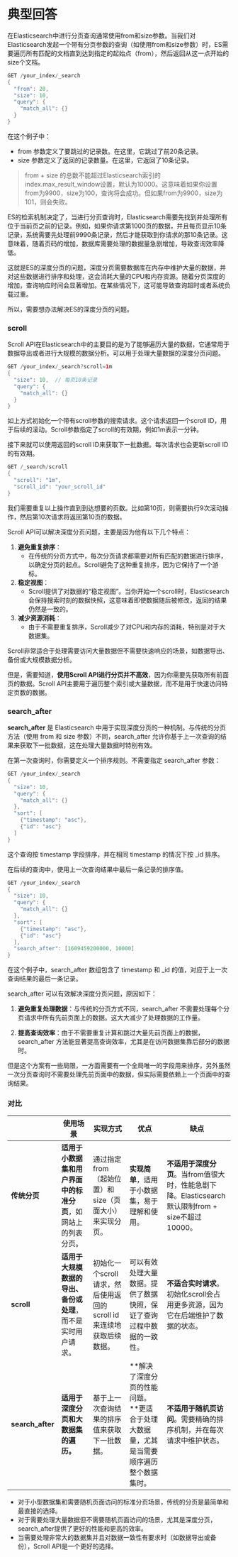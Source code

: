 # 典型回答


在Elasticsearch中进行分页查询通常使用from和size参数。当我们对Elasticsearch发起一个带有分页参数的查询（如使用from和size参数）时，ES需要遍历所有匹配的文档直到达到指定的起始点（from），然后返回从这一点开始的size个文档。



```java
GET /your_index/_search
{
  "from": 20,
  "size": 10,
  "query": {
    "match_all": {}
  }
}

```



在这个例子中：

+ from 参数定义了要跳过的记录数。在这里，它跳过了前20条记录。
+ size 参数定义了返回的记录数量。在这里，它返回了10条记录。





> from + size 的总数不能超过Elasticsearch索引的index.max_result_window设置，默认为10000。这意味着如果你设置from为9900，size为100，查询将会成功。但如果from为9900，size为101，则会失败。
>



ES的检索机制决定了，当进行分页查询时，Elasticsearch需要先找到并处理所有位于当前页之前的记录。例如，如果你请求第1000页的数据，并且每页显示10条记录，系统需要先处理前9990条记录，然后才能获取到你请求的那10条记录。这意味着，随着页码的增加，数据库需要处理的数据量急剧增加，导致查询效率降低。



这就是ES的深度分页的问题，深度分页需要数据库在内存中维护大量的数据，并对这些数据进行排序和处理，这会消耗大量的CPU和内存资源。随着分页深度的增加，查询响应时间会显著增加。在某些情况下，这可能导致查询超时或者系统负载过重。



所以，需要想办法解决ES的深度分页的问题。



### scroll


Scroll API在Elasticsearch中的主要目的是为了能够遍历大量的数据，它通常用于数据导出或者进行大规模的数据分析。可以用于处理大量数据的深度分页问题。



```java
GET /your_index/_search?scroll=1m
{
  "size": 10,  // 每页10条记录
  "query": {
    "match_all": {}
  }
}

```



如上方式初始化一个带有scroll参数的搜索请求。这个请求返回一个scroll ID，用于后续的滚动。Scroll参数指定了scroll的有效期，例如1m表示一分钟。



接下来就可以使用返回的scroll ID来获取下一批数据。每次请求也会更新scroll ID的有效期。



```java
GET /_search/scroll
{
  "scroll": "1m",
  "scroll_id": "your_scroll_id"
}
```



我们需要重复以上操作直到到达想要的页数。比如第10页，则需要执行9次滚动操作，然后第10次请求将返回第10页的数据。



Scroll API可以解决深度分页问题，主要是因为他有以下几个特点：

1. **避免重复排序**：
    - 在传统的分页方式中，每次分页请求都需要对所有匹配的数据进行排序，以确定分页的起点。Scroll避免了这种重复排序，因为它保持了一个游标。
2. **稳定视图**：
    - Scroll提供了对数据的“稳定视图”。当你开始一个scroll时，Elasticsearch会保持搜索时刻的数据快照，这意味着即使数据随后被修改，返回的结果仍然是一致的。
3. **减少资源消耗**：
    - 由于不需要重复排序，Scroll减少了对CPU和内存的消耗，特别是对于大数据集。



Scroll非常适合于处理需要访问大量数据但不需要快速响应的场景，如数据导出、备份或大规模数据分析。



但是，需要知道，**使用Scroll API进行分页并不高效**，因为你需要先获取所有前面页的数据。Scroll API主要用于遍历整个索引或大量数据，而不是用于快速访问特定页数的数据。

<font style="color:rgb(55, 65, 81);"></font>

### search_after


**search_after** 是 Elasticsearch 中用于实现深度分页的一种机制。与传统的分页方法（使用 from 和 size 参数）不同，search_after 允许你基于上一次查询的结果来获取下一批数据，这在处理大量数据时特别有效。



在第一次查询时，你需要定义一个排序规则。不需要指定 search_after 参数：



```java
GET /your_index/_search
{
  "size": 10,
  "query": {
    "match_all": {}
  },
  "sort": [
    {"timestamp": "asc"},
    {"id": "asc"}
  ]
}

```



这个查询按 timestamp 字段排序，并在相同 timestamp 的情况下按 _id 排序。



在后续的查询中，使用上一次查询结果中最后一条记录的排序值。



```java
GET /your_index/_search
{
  "size": 10,
  "query": {
    "match_all": {}
  },
  "sort": [
    {"timestamp": "asc"},
    {"id": "asc"}
  ],
  "search_after": [1609459200000, 10000]
}

```



在这个例子中，search_after 数组包含了 timestamp 和 _id 的值，对应于上一次查询结果的最后一条记录。



search_after 可以有效解决深度分页问题，原因如下：

1. **避免重复处理数据**：与传统的分页方式不同，search_after 不需要处理每个分页请求中所有先前页面上的数据。这大大减少了处理数据的工作量。



2. **提高查询效率**：由于不需要重复计算和跳过大量先前页面上的数据，search_after 方法能显著提高查询效率，尤其是在访问数据集靠后部分的数据时。



但是这个方案有一些局限，一方面需要有一个全局唯一的字段用来排序，另外虽然一次分页查询时不需要处理先前页面中的数据，但实际需要依赖上一个页面中的查询结果。



### 对比


| | **使用场景** | **实现方式** | **优点** | **缺点** |
| --- | --- | --- | --- | --- |
| **传统分页** | **适用于小数据集和用户界面中的标准分页**，如网站上的列表分页。 | 通过指定from（起始位置）和size（页面大小）来实现分页。 | **实现简单**，适用于小数据集，易于理解和使用。 | **不适用于深度分页**。当from值很大时，性能急剧下降。Elasticsearch默认限制from + size不超过10000。 |
| **scroll** | **适用于大规模数据的导出、备份或处理**，而不是实时用户请求。 | 初始化一个scroll请求，然后使用返回的scroll id来连续地获取后续数据。 | 可以有效处理大量数据。提供了数据快照，保证了查询过程中数据的一致性。 | **不适合实时请求**。初始化scroll会占用更多资源，因为它在后端维护了数据的状态。 |
| **search_after** | **适用于深度分页和大数据集的遍历。** | 基于上一次查询结果的排序值来获取下一批数据。 | **解决了深度分页的性能问题。**更适合于处理大数据量，尤其是当需要顺序遍历整个数据集时。 | **不适用于随机页访问**。需要精确的排序机制，并在每次请求中维护状态。 |




+ 对于小型数据集和需要随机页面访问的标准分页场景，传统的分页是最简单和最直接的选择。
+ 对于需要处理大量数据但不需要随机页面访问的场景，尤其是深度分页，search_after提供了更好的性能和更高的效率。
+ 当需要处理非常大的数据集并且对数据一致性有要求时（如数据导出或备份），Scroll API是一个更好的选择。

